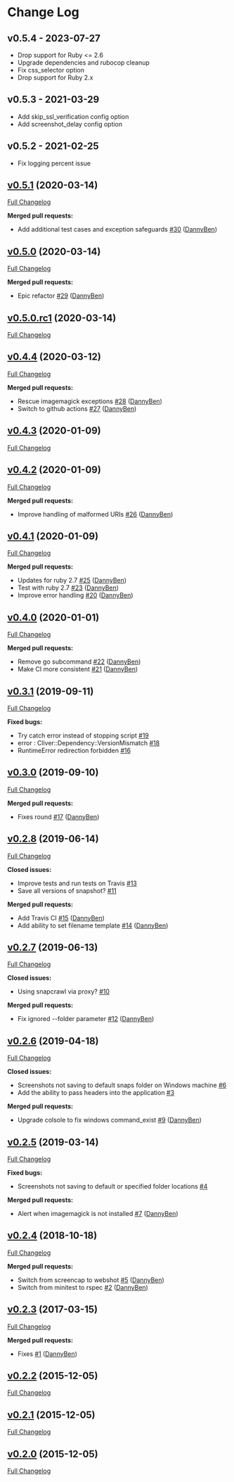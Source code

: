Change Log
========================================

v0.5.4 - 2023-07-27
----------------------------------------

- Drop support for Ruby <= 2.6
- Upgrade dependencies and rubocop cleanup
- Fix css_selector option
- Drop support for Ruby 2.x


v0.5.3 - 2021-03-29
----------------------------------------

- Add skip_ssl_verification config option
- Add screenshot_delay config option


v0.5.2 - 2021-02-25
----------------------------------------

- Fix logging percent issue


## [v0.5.1](https://github.com/DannyBen/snapcrawl/tree/v0.5.1) (2020-03-14)

[Full Changelog](https://github.com/DannyBen/snapcrawl/compare/v0.5.0...v0.5.1)

**Merged pull requests:**

- Add additional test cases and exception safeguards [\#30](https://github.com/DannyBen/snapcrawl/pull/30) ([DannyBen](https://github.com/DannyBen))

## [v0.5.0](https://github.com/DannyBen/snapcrawl/tree/v0.5.0) (2020-03-14)

[Full Changelog](https://github.com/DannyBen/snapcrawl/compare/v0.5.0.rc1...v0.5.0)

**Merged pull requests:**

- Epic refactor [\#29](https://github.com/DannyBen/snapcrawl/pull/29) ([DannyBen](https://github.com/DannyBen))

## [v0.5.0.rc1](https://github.com/DannyBen/snapcrawl/tree/v0.5.0.rc1) (2020-03-14)

[Full Changelog](https://github.com/DannyBen/snapcrawl/compare/v0.4.4...v0.5.0.rc1)

## [v0.4.4](https://github.com/DannyBen/snapcrawl/tree/v0.4.4) (2020-03-12)

[Full Changelog](https://github.com/DannyBen/snapcrawl/compare/v0.4.3...v0.4.4)

**Merged pull requests:**

- Rescue imagemagick exceptions [\#28](https://github.com/DannyBen/snapcrawl/pull/28) ([DannyBen](https://github.com/DannyBen))
- Switch to github actions [\#27](https://github.com/DannyBen/snapcrawl/pull/27) ([DannyBen](https://github.com/DannyBen))

## [v0.4.3](https://github.com/DannyBen/snapcrawl/tree/v0.4.3) (2020-01-09)

[Full Changelog](https://github.com/DannyBen/snapcrawl/compare/v0.4.2...v0.4.3)

## [v0.4.2](https://github.com/DannyBen/snapcrawl/tree/v0.4.2) (2020-01-09)

[Full Changelog](https://github.com/DannyBen/snapcrawl/compare/v0.4.1...v0.4.2)

**Merged pull requests:**

- Improve handling of malformed URIs [\#26](https://github.com/DannyBen/snapcrawl/pull/26) ([DannyBen](https://github.com/DannyBen))

## [v0.4.1](https://github.com/DannyBen/snapcrawl/tree/v0.4.1) (2020-01-09)

[Full Changelog](https://github.com/DannyBen/snapcrawl/compare/v0.4.0...v0.4.1)

**Merged pull requests:**

- Updates for ruby 2.7 [\#25](https://github.com/DannyBen/snapcrawl/pull/25) ([DannyBen](https://github.com/DannyBen))
- Test with ruby 2.7 [\#23](https://github.com/DannyBen/snapcrawl/pull/23) ([DannyBen](https://github.com/DannyBen))
- Improve error handling [\#20](https://github.com/DannyBen/snapcrawl/pull/20) ([DannyBen](https://github.com/DannyBen))

## [v0.4.0](https://github.com/DannyBen/snapcrawl/tree/v0.4.0) (2020-01-01)

[Full Changelog](https://github.com/DannyBen/snapcrawl/compare/v0.3.1...v0.4.0)

**Merged pull requests:**

- Remove go subcommand [\#22](https://github.com/DannyBen/snapcrawl/pull/22) ([DannyBen](https://github.com/DannyBen))
- Make CI more consistent [\#21](https://github.com/DannyBen/snapcrawl/pull/21) ([DannyBen](https://github.com/DannyBen))

## [v0.3.1](https://github.com/DannyBen/snapcrawl/tree/v0.3.1) (2019-09-11)

[Full Changelog](https://github.com/DannyBen/snapcrawl/compare/v0.3.0...v0.3.1)

**Fixed bugs:**

- Try catch error instead of stopping script [\#19](https://github.com/DannyBen/snapcrawl/issues/19)
- error : Cliver::Dependency::VersionMismatch [\#18](https://github.com/DannyBen/snapcrawl/issues/18)
- RuntimeError redirection forbidden [\#16](https://github.com/DannyBen/snapcrawl/issues/16)

## [v0.3.0](https://github.com/DannyBen/snapcrawl/tree/v0.3.0) (2019-09-10)

[Full Changelog](https://github.com/DannyBen/snapcrawl/compare/v0.2.8...v0.3.0)

**Merged pull requests:**

- Fixes round [\#17](https://github.com/DannyBen/snapcrawl/pull/17) ([DannyBen](https://github.com/DannyBen))

## [v0.2.8](https://github.com/DannyBen/snapcrawl/tree/v0.2.8) (2019-06-14)

[Full Changelog](https://github.com/DannyBen/snapcrawl/compare/v0.2.7...v0.2.8)

**Closed issues:**

- Improve tests and run tests on Travis [\#13](https://github.com/DannyBen/snapcrawl/issues/13)
- Save all versions of snapshot? [\#11](https://github.com/DannyBen/snapcrawl/issues/11)

**Merged pull requests:**

- Add Travis CI [\#15](https://github.com/DannyBen/snapcrawl/pull/15) ([DannyBen](https://github.com/DannyBen))
- Add ability to set filename template [\#14](https://github.com/DannyBen/snapcrawl/pull/14) ([DannyBen](https://github.com/DannyBen))

## [v0.2.7](https://github.com/DannyBen/snapcrawl/tree/v0.2.7) (2019-06-13)

[Full Changelog](https://github.com/DannyBen/snapcrawl/compare/v0.2.6...v0.2.7)

**Closed issues:**

- Using snapcrawl via proxy? [\#10](https://github.com/DannyBen/snapcrawl/issues/10)

**Merged pull requests:**

- Fix ignored --folder parameter [\#12](https://github.com/DannyBen/snapcrawl/pull/12) ([DannyBen](https://github.com/DannyBen))

## [v0.2.6](https://github.com/DannyBen/snapcrawl/tree/v0.2.6) (2019-04-18)

[Full Changelog](https://github.com/DannyBen/snapcrawl/compare/v0.2.5...v0.2.6)

**Closed issues:**

- Screenshots not saving to default snaps folder on Windows machine [\#6](https://github.com/DannyBen/snapcrawl/issues/6)
- Add the ability to pass headers into the application [\#3](https://github.com/DannyBen/snapcrawl/issues/3)

**Merged pull requests:**

- Upgrade colsole to fix windows command\_exist [\#9](https://github.com/DannyBen/snapcrawl/pull/9) ([DannyBen](https://github.com/DannyBen))

## [v0.2.5](https://github.com/DannyBen/snapcrawl/tree/v0.2.5) (2019-03-14)

[Full Changelog](https://github.com/DannyBen/snapcrawl/compare/v0.2.4...v0.2.5)

**Fixed bugs:**

- Screenshots not saving to default or specified folder locations [\#4](https://github.com/DannyBen/snapcrawl/issues/4)

**Merged pull requests:**

- Alert when imagemagick is not installed [\#7](https://github.com/DannyBen/snapcrawl/pull/7) ([DannyBen](https://github.com/DannyBen))

## [v0.2.4](https://github.com/DannyBen/snapcrawl/tree/v0.2.4) (2018-10-18)

[Full Changelog](https://github.com/DannyBen/snapcrawl/compare/v0.2.3...v0.2.4)

**Merged pull requests:**

- Switch from screencap to webshot [\#5](https://github.com/DannyBen/snapcrawl/pull/5) ([DannyBen](https://github.com/DannyBen))
- Switch from minitest to rspec [\#2](https://github.com/DannyBen/snapcrawl/pull/2) ([DannyBen](https://github.com/DannyBen))

## [v0.2.3](https://github.com/DannyBen/snapcrawl/tree/v0.2.3) (2017-03-15)

[Full Changelog](https://github.com/DannyBen/snapcrawl/compare/v0.2.2...v0.2.3)

**Merged pull requests:**

- Fixes [\#1](https://github.com/DannyBen/snapcrawl/pull/1) ([DannyBen](https://github.com/DannyBen))

## [v0.2.2](https://github.com/DannyBen/snapcrawl/tree/v0.2.2) (2015-12-05)

[Full Changelog](https://github.com/DannyBen/snapcrawl/compare/v0.2.1...v0.2.2)

## [v0.2.1](https://github.com/DannyBen/snapcrawl/tree/v0.2.1) (2015-12-05)

[Full Changelog](https://github.com/DannyBen/snapcrawl/compare/v0.2.0...v0.2.1)

## [v0.2.0](https://github.com/DannyBen/snapcrawl/tree/v0.2.0) (2015-12-05)

[Full Changelog](https://github.com/DannyBen/snapcrawl/compare/0710e5f8d5e45b5341ae4a9fa2212d5c76c72de4...v0.2.0)
